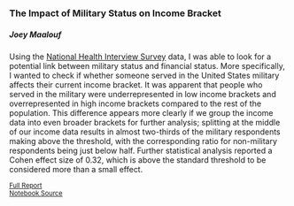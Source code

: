 ### The Impact of Military Status on Income Bracket

##### Joey Maalouf

Using the [National Health Interview Survey](https://www.cdc.gov/nchs/nhis/nhis_2015_data_release.htm) data, I was able to look for a potential link between military status and financial status. More specifically, I wanted to check if whether someone served in the United States military affects their current income bracket. It was apparent that people who served in the military were underrepresented in low income brackets and overrepresented in high income brackets compared to the rest of the population. This difference appears more clearly if we group the income data into even broader brackets for further analysis; splitting at the middle of our income data results in almost two-thirds of the military respondents making above the threshold, with the corresponding ratio for non-military respondents being just below half. Further statistical analysis reported a Cohen effect size of 0.32, which is above the standard threshold to be considered more than a small effect.

<sup>[Full Report](https://github.com/joeylmaalouf/NHIS-analysis/blob/master/report/report2.md)
<br>
[Notebook Source](https://github.com/joeylmaalouf/NHIS-analysis/blob/master/report/report2.ipynb)</sup>
